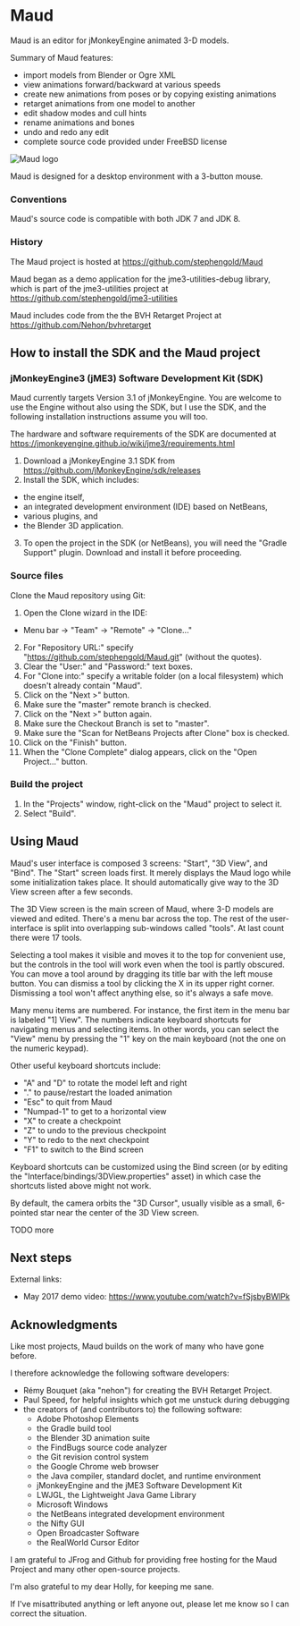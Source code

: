 # Maud

Maud is an editor for jMonkeyEngine animated 3-D models.

Summary of Maud features:
 + import models from Blender or Ogre XML
 + view animations forward/backward at various speeds
 + create new animations from poses or by copying existing animations
 + retarget animations from one model to another
 + edit shadow modes and cull hints
 + rename animations and bones
 + undo and redo any edit
 + complete source code provided under FreeBSD license

![Maud logo](https://github.com/stephengold/Maud/blob/master/src/main/resources/Textures/icons/Maud.png "Maud")

Maud is designed for a desktop environment with a 3-button mouse.

### Conventions

Maud's source code is compatible with both JDK 7 and JDK 8.

### History

The Maud project is hosted at
https://github.com/stephengold/Maud

Maud began as a demo application for the jme3-utilities-debug library, which is
part of the jme3-utilities project at
https://github.com/stephengold/jme3-utilities

Maud includes code from the the BVH Retarget Project at
https://github.com/Nehon/bvhretarget

## How to install the SDK and the Maud project

### jMonkeyEngine3 (jME3) Software Development Kit (SDK)

Maud currently targets Version 3.1 of jMonkeyEngine.  You are welcome to
use the Engine without also using the SDK, but I use the SDK, and the following
installation instructions assume you will too.

The hardware and software requirements of the SDK are documented at
https://jmonkeyengine.github.io/wiki/jme3/requirements.html

 1. Download a jMonkeyEngine 3.1 SDK from https://github.com/jMonkeyEngine/sdk/releases
 2. Install the SDK, which includes:
   + the engine itself,
   + an integrated development environment (IDE) based on NetBeans,
   + various plugins, and
   + the Blender 3D application.
 3. To open the project in the SDK (or NetBeans), you will need the "Gradle
    Support" plugin.  Download and install it before proceeding.

### Source files

Clone the Maud repository using Git:
 1. Open the Clone wizard in the IDE:
   + Menu bar -> "Team" -> "Remote" -> "Clone..."
 2. For "Repository URL:" specify
    "https://github.com/stephengold/Maud.git" (without the quotes).
 3. Clear the "User:" and "Password:" text boxes.
 4. For "Clone into:" specify a writable folder (on a local filesystem)
    which doesn't already contain "Maud".
 5. Click on the "Next >" button.
 6. Make sure the "master" remote branch is checked.
 7. Click on the "Next >" button again.
 8. Make sure the Checkout Branch is set to "master".
 9. Make sure the "Scan for NetBeans Projects after Clone" box is checked.
10. Click on the "Finish" button.
11. When the "Clone Complete" dialog appears, click on the "Open Project..."
    button.

### Build the project

 1. In the "Projects" window, right-click on the "Maud" project to select it.
 2. Select "Build".

## Using Maud

Maud's user interface is composed 3 screens: "Start", "3D View", and "Bind".
The "Start" screen loads first. It merely displays the Maud logo while some
initialization takes place.  It should automatically give way to the 3D View
screen after a few seconds.

The 3D View screen is the main screen of Maud, where 3-D models are viewed
and edited.  There's a menu bar across the top.  The rest of the user-interface
is split into overlapping sub-windows called "tools".  At last count there
were 17 tools.

Selecting a tool makes it visible and moves it to the top for convenient use,
but the controls in the tool will work even when the tool is partly obscured.
You can move a tool around by dragging its title bar with the left mouse button.
You can dismiss a tool by clicking the X in its upper right corner.  Dismissing
a tool won't affect anything else, so it's always a safe move.

Many menu items are numbered.  For instance, the first item in the menu bar is
labeled "1] View".  The numbers indicate keyboard shortcuts for navigating menus
and selecting items.  In other words, you can select the "View" menu by pressing
the "1" key on the main keyboard (not the one on the numeric keypad).

Other useful keyboard shortcuts include:
 + "A" and "D" to rotate the model left and right
 + "." to pause/restart the loaded animation
 + "Esc" to quit from Maud
 + "Numpad-1" to get to a horizontal view
 + "X" to create a checkpoint
 + "Z" to undo to the previous checkpoint
 + "Y" to redo to the next checkpoint
 + "F1" to switch to the Bind screen

Keyboard shortcuts can be customized using the Bind screen (or by editing
the "Interface/bindings/3DView.properties" asset) in which case the shortcuts
listed above might not work.

By default, the camera orbits the "3D Cursor", usually visible as a small,
6-pointed star near the center of the 3D View screen.

TODO more

## Next steps

External links:
  + May 2017 demo video:
    https://www.youtube.com/watch?v=fSjsbyBWlPk

## Acknowledgments

Like most projects, Maud builds on the work of many who have gone before.

I therefore acknowledge the following software developers:
+ Rémy Bouquet (aka "nehon") for creating the BVH Retarget Project.
+ Paul Speed, for helpful insights which got me unstuck during debugging
+ the creators of (and contributors to) the following software:
  + Adobe Photoshop Elements
  + the Gradle build tool
  + the Blender 3D animation suite
  + the FindBugs source code analyzer
  + the Git revision control system
  + the Google Chrome web browser
  + the Java compiler, standard doclet, and runtime environment
  + jMonkeyEngine and the jME3 Software Development Kit
  + LWJGL, the Lightweight Java Game Library
  + Microsoft Windows
  + the NetBeans integrated development environment
  + the Nifty GUI
  + Open Broadcaster Software
  + the RealWorld Cursor Editor

I am grateful to JFrog and Github for providing free hosting for the
Maud Project and many other open-source projects.

I'm also grateful to my dear Holly, for keeping me sane.

If I've misattributed anything or left anyone out, please let me know so I can
correct the situation.